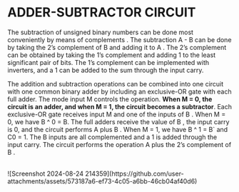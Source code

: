 # **ADDER-SUBTRACTOR CIRCUIT**
<p>The subtraction of unsigned binary numbers can be done most conveniently by means of complements . The subtraction A - B can be done by taking the 2’s complement of B and adding it to A . The 2’s complement can be obtained by taking the 1’s complement and adding 1 to the least significant pair of bits. The 1’s complement can be implemented with inverters, and a 1 can be added to the sum through the input carry.</p>

<p>The addition and subtraction operations can be combined into one circuit with one common binary adder by including an exclusive-OR gate with each full adder. The mode input M controls the operation. <b>When M = 0, the circuit is an adder, and when M = 1, the circuit becomes a subtractor</b>. Each exclusive-OR gate receives input M and one of the inputs of B . When M = 0, we have B ^ 0 = B. The full adders receive the value of B , the input carry is 0, and the circuit performs A plus B . When M = 1, we have B ^ 1 = B` and C0 = 1. The B inputs are all complemented and a 1 is added through the input carry. The circuit performs the operation A plus the 2’s complement of B . </p>

<br>
![Screenshot 2024-08-24 214359](https://github.com/user-attachments/assets/573187a6-ef73-4c05-a6bb-46cb04af40d6)
